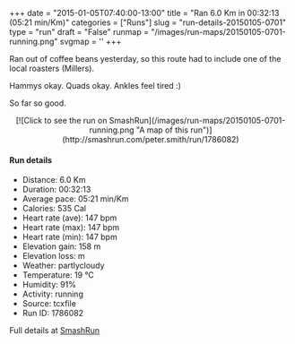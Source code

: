 +++
date = "2015-01-05T07:40:00-13:00"
title = "Ran 6.0 Km in 00:32:13 (05:21 min/Km)"
categories = ["Runs"]
slug = "run-details-20150105-0701"
type = "run"
draft = "False"
runmap = "/images/run-maps/20150105-0701-running.png"
svgmap = '<polyline points="92 48, 96 44, 100 32, 91 30, 87 30, 66 36, 62 39, 39 59, 34 62, 7 70, 2 67, 1 66, 0 62, 48 32, 56 34, 65 39, 69 36, 69 35, 77 33, 78 34, 82 30, 91 30, 92 35, 94 34, 100 34, 98 39, 96 42">'
+++

Ran out of coffee beans yesterday, so this route had to include one of the local roasters (Millers). 

Hammys okay. Quads okay. Ankles feel tired :)

So far so good. 



<!--more-->

<center>
[![Click to see the run on SmashRun](/images/run-maps/20150105-0701-running.png "A map of this run")](http://smashrun.com/peter.smith/run/1786082)
</center>

#### Run details

* Distance: 6.0 Km
* Duration: 00:32:13
* Average pace: 05:21 min/Km
* Calories: 535 Cal
* Heart rate (ave): 147 bpm
* Heart rate (max): 147 bpm
* Heart rate (min): 147 bpm
* Elevation gain: 158 m
* Elevation loss:  m
* Weather: partlycloudy
* Temperature: 19 &deg;C
* Humidity: 91%
* Activity: running
* Source: tcxfile
* Run ID: 1786082

Full details at [SmashRun](http://smashrun.com/peter.smith/run/1786082)